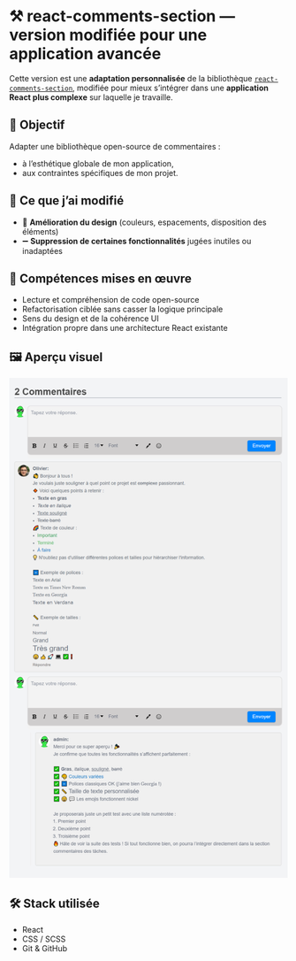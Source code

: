 # ⚒️ react-comments-section — version modifiée pour une application avancée

Cette version est une **adaptation personnalisée** de la bibliothèque [`react-comments-section`](https://github.com/RiyaNegi/react-comments-section), modifiée pour mieux s’intégrer dans une **application React plus complexe** sur laquelle je travaille.

## 🎯 Objectif

Adapter une bibliothèque open-source de commentaires :
- à l’esthétique globale de mon application,
- aux contraintes spécifiques de mon projet.

## 🔧 Ce que j’ai modifié

- 🎨 **Amélioration du design** (couleurs, espacements, disposition des éléments)
- ➖ **Suppression de certaines fonctionnalités** jugées inutiles ou inadaptées

## 🧠 Compétences mises en œuvre

- Lecture et compréhension de code open-source
- Refactorisation ciblée sans casser la logique principale
- Sens du design et de la cohérence UI
- Intégration propre dans une architecture React existante

## 🖼️ Aperçu visuel

![Screenshot](./screenshot/rendu.png)

## 🛠️ Stack utilisée

- React
- CSS / SCSS
- Git & GitHub
